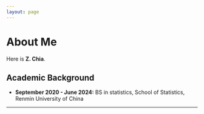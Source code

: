 ```yaml
---
layout: page
---
```


# About Me

Here is **Z. Chia**.

## Academic Background

- **September 2020 - June 2024:** BS in statistics, School of Statistics, Renmin University of China

---
